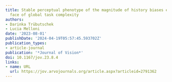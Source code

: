 ```yaml
---
title: Stable perceptual phenotype of the magnitude of history biases even in the
  face of global task complexity
authors:
- Darinka Trübutschek
- Lucia Melloni
date: '2023-08-01'
publishDate: '2024-04-19T05:57:45.593702Z'
publication_types:
- article-journal
publication: '*Journal of Vision*'
doi: 10.1167/jov.23.8.4
links:
- name: URL
  url: https://jov.arvojournals.org/article.aspx?articleid=2791362
---
```


